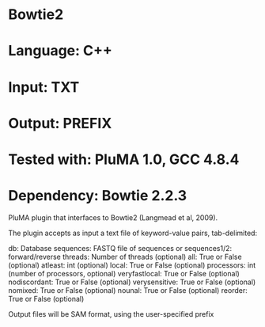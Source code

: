 # Bowtie2
# Language: C++
# Input: TXT
# Output: PREFIX
# Tested with: PluMA 1.0, GCC 4.8.4
# Dependency: Bowtie 2.2.3

PluMA plugin that interfaces to Bowtie2 (Langmead et al, 2009).

The plugin accepts as input a text file of keyword-value pairs,
tab-delimited:

db: Database
sequences: FASTQ file of sequences or sequences1/2: forward/reverse
threads: Number of threads (optional)
all: True or False (optional)
atleast: int (optional)
local: True or False (optional)
processors: int (number of processors, optional)
veryfastlocal: True or False (optional)
nodiscordant: True or False (optional)
verysensitive: True or False (optional)
nomixed: True or False (optional)
nounal: True or False (optional)
reorder: True or False (optional)

Output files will be SAM format, using the user-specified prefix
